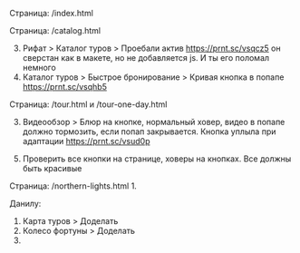 Страница: /index.html
<!-- 1. Рифат > Шапка > Расстояние не по макету https://prnt.sc/vsppbz -->
<!-- 2. Рифат > Шапка > Слайдеры по кнопкам работают криво, нет стрелок, фон недостаточно темный -->
<!-- 3. Рифат > Шапка > Не по макету https://prnt.sc/vspbl3 -->
<!-- 4. Рифат > Шапка > Уменьшить ширину https://prnt.sc/vspc2z -->
<!-- 5. Рифат > Моб. меню > Разворачитвается не на всю ширину https://prnt.sc/vsq140 и есть баг https://prnt.sc/vsq1gu -->
<!-- 6. Переверстать кнопку https://prnt.sc/vspcsr на кнопку в макете (с цветной тенью) https://prnt.sc/vspe60 и сделать ховер (такая кнопка уже есть сверстанная, уточните). Все подобные кнопки на странице удалить и вставить новую кнопку с ховером -->
<!-- 7. Слайдеры > Сделать ховеры на кнопки -->
<!-- 8. Выровнять по центру https://prnt.sc/vsphwi и заменить кнопки на новые. Сделать человеческую адаптацию https://prnt.sc/vspslc https://prnt.sc/vspt0k (уменьшить расстояние до текста, уменьшить картинку, сделать выравнивание картинки по высоте) -->
<!-- 9. Отзывы > Прижать к правой части, добавить ховеры на вк https://prnt.sc/vspj5t -->
<!-- 10. Рифат > Видео > Сделать как по макету, с затемнением, блюром на кнопке и добавить ховер. Видео при закрытии попапа должно закрываться -->
<!-- 11. Акции > Исправить ховеры (дергается затемнение) и это ссылки, а не дивы -->
<!-- 12. Ответы > При разворачивании вопроса дергается картинка https://prnt.sc/vsplxy -->
<!-- 13. Карта туров > Сделать новую кнопку в каждом туре -->

<!-- 14. Мы в instagram > В макете кнопка с цветной тенью, она уже есть готовая. Нужно вставить её и заменить контент -->
<!-- 15. Влад > Слайдеры > Слайдеры должны все работать как нужно (листаться по столько, сколько есть в зоне видимости, не должны появляться все слайды сразу из-за чего страница прыгает. Примени опыт с Ученика) -->
<!-- 16. Футер > Прижать соц.сети к левой части https://prnt.sc/vsqjyo -->

Страница: /catalog.html 
<!-- 1. Шапка не как по макету, не такая кнопка, расстояния и нет затенения на фоновой картинке (проще заменить картинку на темную) https://prnt.sc/vsqb9q -->
<!-- 2. Самые популярные направления > В макете больше слайдов (Аккуратно, ибо там 2 похожих блока, в одном 5 слайдов, в другом 4) -->
3. Рифат > Каталог туров > Проебали актив https://prnt.sc/vsqcz5 он сверстан как в макете, но не добавляется js. И ты его поломал немного
4. Каталог туров > Быстрое бронирование > Кривая кнопка в попапе https://prnt.sc/vsqhb5

Страница: /tour.html и /tour-one-day.html
<!-- 1. Шапка не как по макету
2. Кнопка не как по макету https://prnt.sc/vsuacu -->
3. Видеообзор > Блюр на кнопке, нормальный ховер, видео в попапе должно тормозить, если попап закрывается. Кнопка уплыла при адаптации https://prnt.sc/vsud0p
<!-- 4. Влад > Транспорт > Скроллится бесконечно в пустоту https://prnt.sc/vsudp9 -->
5. Проверить все кнопки на странице, ховеры на кнопках. Все должны быть красивые

Страница: /northern-lights.html
1. 

Данилу:

1. Карта туров > Доделать
2. Колесо фортуны > Доделать
3.

